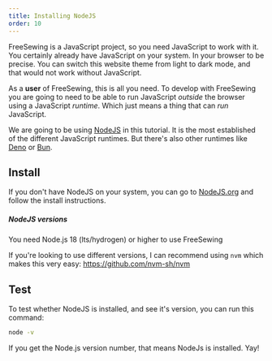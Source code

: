 ```yaml
---
title: Installing NodeJS
order: 10
---
```


FreeSewing is a JavaScript project, so you need JavaScript to work with it.
You certainly already have JavaScript on your system. In your browser to be
precise. You can switch this website theme from light to dark mode, and
that would not work without JavaScript.

As a **user** of FreeSewing, this is all you need. To develop with FreeSewing
you are going to need to be able to run JavaScript *outside* the browser using
a JavaScript *runtime*. Which just means a thing that can *run* JavaScript.

We are going to be using [NodeJS](https://nodejs.org/) in this tutorial. It is
the most established of the different JavaScript runtimes. But there's also 
other runtimes like [Deno](https://deno.com/) or [Bun](https://bun.sh/). 

## Install
If you don't have NodeJS on your system, you can go to
[NodeJS.org](https://nodejs.org/) and follow the install instructions.

<Tip>

##### NodeJS versions

You need Node.js 18 (lts/hydrogen) or higher to use FreeSewing

If you're looking to use different versions, I can recommend using `nvm` which makes this very easy: https://github.com/nvm-sh/nvm

</Tip>

## Test

To test whether NodeJS is installed, and see it's version, you can run this command:

```sh
node -v
```

If you get the Node.js version number, that means NodeJs is installed. Yay!
